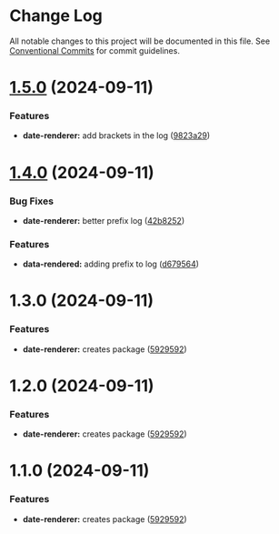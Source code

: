 # Change Log

All notable changes to this project will be documented in this file.
See [Conventional Commits](https://conventionalcommits.org) for commit guidelines.

# [1.5.0](https://github.com/aversini/monorepo/compare/@versini/date-renderer@1.4.0...@versini/date-renderer@1.5.0) (2024-09-11)


### Features

* **date-renderer:** add brackets in the log ([9823a29](https://github.com/aversini/monorepo/commit/9823a29f904350be35e4d4812914e32f842fc4ac))





# [1.4.0](https://github.com/aversini/monorepo/compare/@versini/date-renderer@1.3.0...@versini/date-renderer@1.4.0) (2024-09-11)


### Bug Fixes

* **date-renderer:** better prefix log ([42b8252](https://github.com/aversini/monorepo/commit/42b82521500cb2c8db02c1fa5e6e122197238dd1))


### Features

* **data-rendered:** adding prefix to log ([d679564](https://github.com/aversini/monorepo/commit/d67956496c0399aff481278fe96ef73801e37afc))





# 1.3.0 (2024-09-11)


### Features

* **date-renderer:** creates package ([5929592](https://github.com/aversini/monorepo/commit/59295923b978456765f09faf34add4cf22447901))





# 1.2.0 (2024-09-11)


### Features

* **date-renderer:** creates package ([5929592](https://github.com/aversini/monorepo/commit/59295923b978456765f09faf34add4cf22447901))





# 1.1.0 (2024-09-11)


### Features

* **date-renderer:** creates package ([5929592](https://github.com/aversini/monorepo/commit/59295923b978456765f09faf34add4cf22447901))
